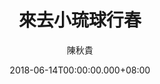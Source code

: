 ---
issue: 279
title: 來去小琉球行春
author: 陳秋貴
date: 2018-06-14T00:00:00.000+08:00
topic: 景點
difficulty: 2
wikidata: Q98095701
wikidata_link: https://www.wikidata.org/wiki/Q98095701
author_wikidata_link: https://www.wikidata.org/wiki/Q98096330
author_wikidata: Q98096330
---